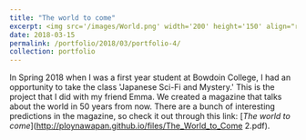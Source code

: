 ```yaml
---
title: "The world to come"
excerpt: <img src='/images/World.png' width='200' height='150' align="right" hspace="20"> In Spring 2018 when I was a first year student at Bowdoin College, I had an opportunity to take the class 'Japanese Sci-Fi and Mystery' with Professor Born. The class was so much fun since we got to read many interesting books (one of them was Rampo's short stories.) For the final, I did this project with my friend Emma. We created a magazine that talks about the world in 50 years from now. There are a bunch of interesting predictions in the magazine, so check it out! 
date: 2018-03-15
permalink: /portfolio/2018/03/portfolio-4/
collection: portfolio
---
```

In Spring 2018 when I was a first year student at Bowdoin College, I had an opportunity to take the class 'Japanese Sci-Fi and Mystery.' This is the project that I did with my friend Emma. We created a magazine that talks about the world in 50 years from now. There are a bunch of interesting predictions in the magazine, so check it out through this link: [*The world to come*](http://ploynawapan.github.io/files/The_World_to_Come 2.pdf).
